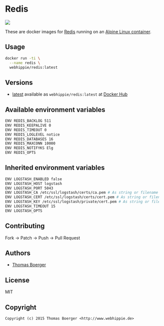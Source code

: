 # Redis

[![](https://badge.imagelayers.io/webhippie/redis:latest.svg)](https://imagelayers.io/?images=webhippie/redis:latest 'Get your own badge on imagelayers.io')

These are docker images for [Redis](http://redis.io) running on an
[Alpine Linux container](https://registry.hub.docker.com/u/webhippie/alpine/).


## Usage

```bash
docker run -ti \
  --name redis \
  webhippie/redis:latest
```


## Versions

* [latest](https://github.com/dockhippie/redis/tree/master)
  available as ```webhippie/redis:latest``` at
  [Docker Hub](https://registry.hub.docker.com/u/webhippie/redis/)


## Available environment variables

```bash
ENV REDIS_BACKLOG 511
ENV REDIS_KEEPALIVE 0
ENV REDIS_TIMEOUT 0
ENV REDIS_LOGLEVEL notice
ENV REDIS_DATABASES 16
ENV REDIS_MAXCONN 10000
ENV REDIS_NOTIFYKS Elg
ENV REDIS_OPTS
```


## Inherited environment variables

```bash
ENV LOGSTASH_ENABLED false
ENV LOGSTASH_HOST logstash
ENV LOGSTASH_PORT 5043
ENV LOGSTASH_CA /etc/ssl/logstash/certs/ca.pem # As string or filename
ENV LOGSTASH_CERT /etc/ssl/logstash/certs/cert.pem # As string or filename
ENV LOGSTASH_KEY /etc/ssl/logstash/private/cert.pem # As string or filename
ENV LOGSTASH_TIMEOUT 15
ENV LOGSTASH_OPTS
```


## Contributing

Fork -> Patch -> Push -> Pull Request


## Authors

* [Thomas Boerger](https://github.com/tboerger)


## License

MIT


## Copyright

```
Copyright (c) 2015 Thomas Boerger <http://www.webhippie.de>
```
